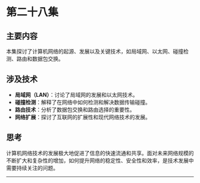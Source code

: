# 第二十八集

## 主要内容

本集探讨了计算机网络的起源、发展以及关键技术，如局域网、以太网、碰撞检测、路由和数据包交换。

## 涉及技术

- **局域网（LAN）**：讨论了局域网的发展和以太网技术。
- **碰撞检测**：解释了在网络中如何检测和解决数据传输碰撞。
- **路由技术**：分析了数据包交换和路由选择的重要性。
- **网络扩展**：探讨了互联网的扩展性和现代网络技术的发展。

## 思考

计算机网络技术的发展极大地促进了信息的快速流通和共享。面对未来网络规模的不断扩大和复杂性的增加，如何提升网络的稳定性、安全性和效率，是技术发展中需要持续关注的问题。

---
